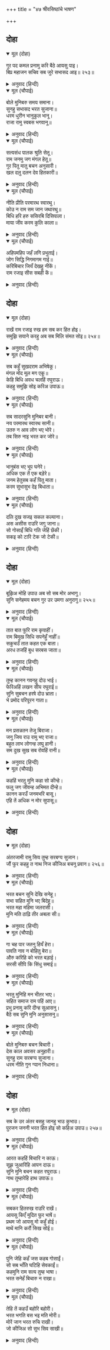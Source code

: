 +++
title = "४७ श्रीवसिष्ठांचे भाषण"

+++


## दोहा


<details open><summary>मूल (दोहा)</summary>

गुर पद कमल प्रनामु करि बैठे आयसु पाइ।  
बिप्र महाजन सचिव सब जुरे सभासद आइ॥ २५३॥
</details>

<details><summary>अनुवाद (हिन्दी)</summary>

भरत गुरूंच्या चरण-कमलांना प्रणाम करून आज्ञा मिळाल्यावर त्यांच्यासमोर बसला. त्यावेळी ब्राह्मण, श्रेष्ठी, मंत्री इत्यादी सर्व सभासद एकत्र जमले.॥ २५३॥
</details>

<details open><summary>मूल (चौपाई)</summary>

बोले मुनिबरु समय समाना।  
सुनहु सभासद भरत सुजाना॥  
धरम धुरीन भानुकुल भानू।  
राजा रामु स्वबस भगवानू॥
</details>

<details><summary>अनुवाद (हिन्दी)</summary>

वसिष्ठ मुनी प्रसंगानुरूप म्हणाले, ‘हे सभासदांनो, हे सुजाण भरता, ऐकून घ्या. सूर्यकुलाचे सूर्य श्रीरामचंद्र हे धर्मधुरंधर, आणि स्वतंत्र भगवान आहेत.॥ १॥
</details>

<details open><summary>मूल (चौपाई)</summary>

सत्यसंध पालक श्रुति सेतू।  
राम जनमु जग मंगल हेतू॥  
गुर पितु मातु बचन अनुसारी।  
खल दलु दलन देव हितकारी॥
</details>

<details><summary>अनुवाद (हिन्दी)</summary>

ते सत्यप्रतिज्ञ आहेत व वेदमर्यादेचे रक्षक आहेत. श्रीरामांचा अवतारच जगाच्या कल्याणासाठी झालेला आहे. ते गुरू, पिता व माता यांच्या वचनांप्रमाणे वागणारे आहेत. ते दुष्टांचा नाश करणारे आणि देवांचे हितकारक आहेत.॥ २॥
</details>

<details open><summary>मूल (चौपाई)</summary>

नीति प्रीति परमारथ स्वारथु।  
कोउ न राम सम जान जथारथु॥  
बिधि हरि हरु ससिरबि दिसिपाला।  
माया जीव करम कुलि काला॥
</details>

<details><summary>अनुवाद (हिन्दी)</summary>

नीती, प्रेम परमार्थ आणि स्वार्थ यांना श्रीरामांसारखा तत्त्वतः जाणणारा कोणी नाही. ब्रह्मदेव, विष्णू, महादेव, चंद्र, सूर्य, दिक्पाल, माया, जीव, सर्व कर्मे व काल,॥ ३॥
</details>

<details open><summary>मूल (चौपाई)</summary>

अहिपमहिप जहँ लगि प्रभुताई।  
जोग सिद्धि निगमागम गाई॥  
करिबिचार जियँ देखहु नीकें।  
राम रजाइ सीस सबही कें॥
</details>

<details><summary>अनुवाद (हिन्दी)</summary>

शेष, पृथ्वी व पाताळातील इतर राजे इत्यादी, जितके म्हणून लोक व लोकपाल आहेत, तसेच योगाच्या ज्या सिद्धी वेद व शास्त्रांत सांगितल्या आहेत, मनात यांचा विचार करून बघाल, तर स्पष्टपणे दिसून येईल की, श्रीरामांची आज्ञा या सर्वांच्या शिरावर आहे (अर्थात श्रीराम हेच सर्वांचे एकमात्र महेश्वर आहेत.)॥ ४॥
</details>

## दोहा


<details open><summary>मूल (दोहा)</summary>

राखें राम रजाइ रुख हम सब कर हित होइ।  
समुझि सयाने करहु अब सब मिलि संमत सोइ॥ २५४॥
</details>

<details><summary>अनुवाद (हिन्दी)</summary>

म्हणून श्रीरामांची आज्ञा व मनोगत राखण्यातच आपणा सर्वांचे हित आहे. आता तुम्ही बुद्धिमान लोक मिळून सर्वांना जे मान्य असेल ते करा.॥ २५४॥
</details>

<details open><summary>मूल (चौपाई)</summary>

सब कहुँ सुखदराम अभिषेकू।  
मंगल मोद मूल मग एकू॥  
केहि बिधि अवध चलहिं रघुराऊ।  
कहहु समुझि सोइ करिअ उपाऊ॥
</details>

<details><summary>अनुवाद (हिन्दी)</summary>

श्रीरामांचा राज्याभिषेक हा सर्वांच्यासाठी सुखदायक आहे. मांगल्य व आनंद यांचा हा एकच मार्ग आहे. आता श्रीरघुनाथ अयोध्येला कसे येतील? विचार करून सांगा, तोच उपाय करता येईल.॥ १॥
</details>

<details open><summary>मूल (चौपाई)</summary>

सब सादरसुनि मुनिबर बानी।  
नय परमारथ स्वारथ सानी॥  
उतरु न आव लोग भए भोरे।  
तब सिरु नाइ भरत कर जोरे॥
</details>

<details><summary>अनुवाद (हिन्दी)</summary>

मुनिश्रेष्ठ वसिष्ठांची नीती, परमार्थ आणि लौकिक हिताने भरलेली वाणी सर्वांनी आदराने ऐकली, परंतु कुणालाही कोणतेही उत्तर सापडत नव्हते. सर्वजण विचारशक्ती गमावून बसले होते. तेव्हा भरताने मस्तक नम्र करून हात जोडले,॥ २॥
</details>

<details open><summary>मूल (चौपाई)</summary>

भानुबंस भए भूप घनेरे।  
अधिक एक तें एक बड़ेरे॥  
जनम हेतुसब कहँ पितु माता।  
करम सुभासुभ देइ बिधाता॥
</details>

<details><summary>अनुवाद (हिन्दी)</summary>

आणि म्हटले, ‘सूर्यवंशामध्ये एकापेक्षा एक असे पुष्कळ श्रेष्ठ राजे होऊन गेले आहेत. सर्वांच्या जन्माचे कारण माता-पिता असतात आणि शुभ-अशुभ कर्मांचे फळ विधाता देत असतो.॥ ३॥
</details>

<details open><summary>मूल (चौपाई)</summary>

दलि दुख सजइ सकल कल्याना।  
अस असीस राउरि जगु जाना॥  
सो गोसाइँ बिधि गति जेहिं छेंकी।  
सकइ को टारि टेक जो टेकी॥
</details>

<details><summary>अनुवाद (हिन्दी)</summary>

गुरुजी, हे सर्व जगाला ठाऊक आहे की, सर्व दुःखाचा नाश करून सर्व कल्याणांची मांडणी करणारा आशीर्वाद हाच एक उपाय आहे. हे स्वामी, विधात्याचे विधान थोपवणारे तुम्हीच एकमात्र आहात. तुम्ही जो निश्चय कराल, तो कोण टाळू शकेल?॥ ४॥
</details>

## दोहा


<details open><summary>मूल (दोहा)</summary>

बूझिअ मोहि उपाउ अब सो सब मोर अभागु।  
सुनि सनेहमय बचन गुर उर उमगा अनुरागु॥ २५५॥
</details>

<details><summary>अनुवाद (हिन्दी)</summary>

आता तुम्हीच मला उपाय विचारता, हे सर्व माझे दुर्भाग्य होय.’ भरताचे प्रेममय बोलणे ऐकून गुरुजींच्या मनात प्रेम उचंबळून आले.॥ २५५॥
</details>

<details open><summary>मूल (चौपाई)</summary>

तात बात फुरि राम कृपाहीं।  
राम बिमुख सिधि सपनेहुँ नाहीं॥  
सकुचउँ तात कहत एक बाता।  
अरध तजहिं बुध सरबस जाता॥
</details>

<details><summary>अनुवाद (हिन्दी)</summary>

ते म्हणाले, ‘हे भरता, हे सत्य आहे, परंतु हे सर्व श्रीरामांच्या कृपेमुळेच आहे. राम-विन्मुखाला स्वप्नातही सिद्धी मिळत नाही. बाबारे, एक गोष्ट सांगताना मला संकोच वाटतो. बुद्धिमान लोक सर्वस्व गमावले जात आहे, असे पाहून अर्धे सोडून देतात.॥ १॥
</details>

<details open><summary>मूल (चौपाई)</summary>

तुम्ह कानन गवनहु दोउ भाई।  
फेरिअहिं लखन सीय रघुराई॥  
सुनि सुबचन हरषे दोउ भ्राता।  
भे प्रमोद परिपूरन गाता॥
</details>

<details><summary>अनुवाद (हिन्दी)</summary>

म्हणून भरता, तू व शत्रुघ्न हे दोघे भाऊ वनाला जा आणि लक्ष्मण, सीता आणि श्रीराम यांना परत पाठवू या.’ हे सुंदर बोलणे ऐकून दोघे बंधू हर्षित झाले. त्यांचे संपूर्ण शरीर परमानंदाने परिपूर्ण झाले.॥ २॥
</details>

<details open><summary>मूल (चौपाई)</summary>

मन प्रसन्नतन तेजु बिराजा।  
जनु जिय राउ रामु भए राजा॥  
बहुत लाभ लोगन्ह लघु हानी।  
सम दुख सुख सब रोवहिं रानी॥
</details>

<details><summary>अनुवाद (हिन्दी)</summary>

त्यांची मने प्रसन्न झाली. शरीरामध्ये तेज उजळले. जणू काही राजा दशरथ जिवंत झाले आणि श्रीराम राजा झाले असावेत. इतर लोकांना यामध्ये जास्त लाभ व हानी कमी आहे, असे वाटले. परंतु राण्यांमध्ये दुःख-सुख सारखेच होते. कारण राम-लक्ष्मण वनात राहोत किंवा भरत-शत्रुघ्न, दोघा पुत्रांचा वियोग हा राहणारच. असे वाटून त्या सर्व रडू लागल्या.॥ ३॥
</details>

<details open><summary>मूल (चौपाई)</summary>

कहहिं भरतु मुनि कहा सो कीन्हे।  
फलु जग जीवन्ह अभिमत दीन्हे॥  
कानन करउँ जनमभरि बासू।  
एहि तें अधिक न मोर सुपासू॥
</details>

<details><summary>अनुवाद (हिन्दी)</summary>

भरत बोलू लागला, ‘मुनींनी जे सांगितले, ते केल्याने जगातल्या सर्व जिवांना त्यांच्या मनातील दिल्याचे फळ मिळेल. चौदा वर्षांचा अवधी काहीच नाही. मी जन्मभर वनात राहीन. मला याच्याहून मोठे सुख दुसरे काही नाही.॥ ४॥
</details>

## दोहा


<details open><summary>मूल (दोहा)</summary>

अंतरजामी रामु सिय तुम्ह सरबग्य सुजान।  
जौं फुर कहहु त नाथ निज कीजिअ बचनु प्रवान॥ २५६॥
</details>

<details><summary>अनुवाद (हिन्दी)</summary>

गुरुजी, तुम्ही श्रीराम आणि सीता यांच्या मनातील जाणणारे आहात आणि सर्वज्ञ आहात. हे गुरुवर्य, जर तुम्ही सत्य सांगत असाल, तर त्याप्रमाणे व्यवस्था करा.’॥ २५६॥
</details>

<details open><summary>मूल (चौपाई)</summary>

भरत बचन सुनि देखि सनेहू।  
सभा सहित मुनि भए बिदेहू॥  
भरत महा महिमा जलरासी।  
मुनि मति ठाढ़ि तीर अबला सी॥
</details>

<details><summary>अनुवाद (हिन्दी)</summary>

भरताचे बोलणे ऐकून आणि त्याचे प्रेम पाहून सर्व सभा आणि वसिष्ठ मुनी यांना देहभान उरले नाही. जणू भरताचा मोठा महिमा हा समुद्र आहे आणि मुनींची बुद्धी त्याच्या किनारी अबलेसारखी उभी आहे.॥ १॥
</details>

<details open><summary>मूल (चौपाई)</summary>

गा चह पार जतनु हियँ हेरा।  
पावति नाव न बोहितु बेरा॥  
औरु करिहि को भरत बड़ाई।  
सरसी सीपि कि सिंधु समाई॥
</details>

<details><summary>अनुवाद (हिन्दी)</summary>

ती समुद्र पार करू इच्छित होती. त्यासाठी तिने उपाय शोधले. परंतु नाव, जहाज किंवा नावांचे समूह यांपैकी काहीच सापडत नव्हते. भरताचा महिमा कुणी वर्णावा? तळ्यामधील शिंपल्यामध्ये कुठे समुद्र सामावेल काय?॥ २॥
</details>

<details open><summary>मूल (चौपाई)</summary>

भरतु मुनिहि मन भीतर भाए।  
सहित समाज राम पहिं आए॥  
प्रभु प्रनामु करि दीन्ह सुआसनु।  
बैठे सब सुनि मुनि अनुसासनु॥
</details>

<details><summary>अनुवाद (हिन्दी)</summary>

वसिष्ठांच्या अंतरात्म्याला भरत हा फार चांगला वाटला. ते सर्वांसह श्रीरामांकडे आले. प्रभू रामचंद्रांनी प्रणाम करून गुरूंना उत्तम आसन दिले. मुनींची आज्ञा झाल्यावर सर्व खाली बसले.॥ ३॥
</details>

<details open><summary>मूल (चौपाई)</summary>

बोले मुनिबरु बचन बिचारी।  
देस काल अवसर अनुहारी॥  
सुनहु राम सरबग्य सुजाना।  
धरम नीति गुन ग्यान निधाना॥
</details>

<details><summary>अनुवाद (हिन्दी)</summary>

वसिष्ठ मुनी देश, काल आणि कालानुरूप विचार करून म्हणाले, ‘हे सर्वज्ञ! हे धर्म, नीती, गुण आणि ज्ञानाचे भांडार असलेल्या श्रीरामा, ऐका.॥ ४॥
</details>

## दोहा


<details open><summary>मूल (दोहा)</summary>

सब के उर अंतर बसहु जानहु भाउ कुभाउ।  
पुरजन जननी भरत हित होइ सो कहिअ उपाउ॥ २५७॥
</details>

<details><summary>अनुवाद (हिन्दी)</summary>

तुम्ही सर्वांच्या हृदयात निवास करता आणि सर्वांचे चांगले-वाईट भाव जाणता. तेव्हा पुरवासी, माता व भरत यांचे भले होईल, असा उपाय सांगा.॥ २५७॥
</details>

<details open><summary>मूल (चौपाई)</summary>

आरत कहहिं बिचारि न काऊ।  
सूझ जुआरिहि आपन दाऊ॥  
सुनि मुनि बचन कहत रघुराऊ।  
नाथ तुम्हारेहि हाथ उपाऊ॥
</details>

<details><summary>अनुवाद (हिन्दी)</summary>

दुःखी लोक कधी विचार करून बोलत नाहीत. जुगाऱ्याला आपल्या डावाचाच विचार असतो.’ मुनींचे बोलणे ऐकून श्रीरघुनाथ म्हणू लागले-‘गुरुवर्य! उपाय तर तुमच्याच हाती आहे.॥ १॥
</details>

<details open><summary>मूल (चौपाई)</summary>

सबकर हितरुख राउरि राखें।  
आयसु किएँ मुदित फुर भाषें॥  
प्रथम जो आयसु मो कहुँ होई।  
माथें मानि करौं सिख सोई॥
</details>

<details><summary>अनुवाद (हिन्दी)</summary>

तुमचे मनोगत राखण्यात व तुमची आज्ञा सत्य मानून प्रसन्नतेने तिचे पालन करण्यामध्येच सर्वांचे हित आहे. प्रथम मला जी आज्ञा असेल, ती मी शिरोधार्य मानून त्याप्रमाणे करीन.॥ २॥
</details>

<details open><summary>मूल (चौपाई)</summary>

पुनि जेहि कहँ जस कहब गोसाईं।  
सो सब भाँति घटिहि सेवकाईं॥  
कहमुनि राम सत्य तुम्ह भाषा।  
भरत सनेहँ बिचारु न राखा॥
</details>

<details><summary>अनुवाद (हिन्दी)</summary>

तसेच हे स्वामी, तुम्ही ज्याला जसे सांगाल तसेच तो सर्व प्रकारे आज्ञेचे पालन करील.’ वसिष्ठ मुनी म्हणू लागले, ‘हे राम, तुम्ही म्हणता ते खरे आहे. परंतु भरताच्या प्रेमापुढे माझा स्वतंत्र विचार टिकू शकला नाही.॥ ३॥
</details>

<details open><summary>मूल (चौपाई)</summary>

तेहि तें कहउँ बहोरि बहोरी।  
भरत भगति बस भइ मति मोरी॥  
मोरें जान भरत रुचि राखी।  
जो कीजिअ सो सुभ सिव साखी॥
</details>

<details><summary>अनुवाद (हिन्दी)</summary>

म्हणून मी वारंवार म्हणतो की, माझी बुद्धी भरताच्या भक्तीच्या अधीन झाली आहे. माझ्या मते भरताची आवड सांभाळून जे काही केले जाईल, भगवान शंकर साक्षीला आहेत, ते सर्व शुभच होईल.॥ ४॥
</details>
